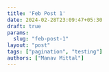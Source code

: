 ```yaml
---
title: 'Feb Post 1'
date: 2024-02-28T23:09:47+05:30
draft: true
params:
  slug: "feb-post-1"
layout: "post"
tags: ["pagination", "testing"]
authors: ["Manav Mittal"]
---
```


